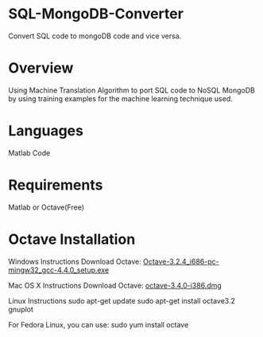 SQL-MongoDB-Converter
=====================

Convert SQL code to mongoDB code and vice versa.

Overview
=====================

Using Machine Translation Algorithm to port SQL code to NoSQL MongoDB by using training examples for the machine learning technique used.


Languages
===================== 
Matlab Code

Requirements
===================== 
Matlab or Octave(Free)

Octave Installation
===================== 

Windows Instructions
Download Octave: <a href="http://s3.amazonaws.com/mlclass-resources/software/Octave-3.2.4_i686-pc-mingw32_gcc-4.4.0_setup.exe">Octave-3.2.4_i686-pc-mingw32_gcc-4.4.0_setup.exe</a>

Mac OS X Instructions
Download Octave: <a href="http://s3.amazonaws.com/mlclass-resources/software/octave-3.4.0-i386.dmg">octave-3.4.0-i386.dmg</a>

Linux Instructions
sudo apt-get update
sudo apt-get install octave3.2 gnuplot

For Fedora Linux, you can use:
sudo yum install octave